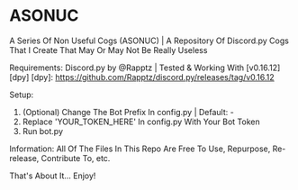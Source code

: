 # ASONUC
A Series Of Non Useful Cogs (ASONUC) | A Repository Of Discord.py Cogs That I Create That May Or May Not Be Really Useless

Requirements:
  Discord.py by @Rapptz | Tested & Working With [v0.16.12][dpy]
  [dpy]: https://github.com/Rapptz/discord.py/releases/tag/v0.16.12
  
Setup:
  1. (Optional) Change The Bot Prefix In config.py | Default: -
  2. Replace 'YOUR_TOKEN_HERE' In config.py With Your Bot Token
  3. Run bot.py
  
Information:
  All Of The Files In This Repo Are Free To Use, Repurpose, Re-release, Contribute To, etc.
  
  That's About It... Enjoy!
